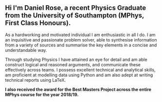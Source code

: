 ## Hi I'm Daniel Rose, a recent Physics Graduate from the University of Southampton (MPhys, First Class Honours).

As a hardworking and motivated individual I am enthusiastic in all I do. I am an inquisitive and passionate problem solver, able to synthesise information from a variety of sources and summarise the key elements in a concise and understandable way.

Through studying Physics I have attained an eye for detail and am able construct logical and reasoned arguments, and communicate these effectively across teams. I possess excellent technical and analytical skills, am proficient at modelling data using Python and am also adept at writing technical reports using LaTeX.

**I also received the award for the Best Masters Project across the entire MPhys course for the year 2018/19.**
